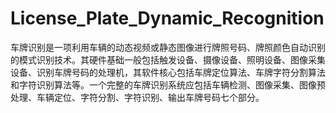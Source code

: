 # License_Plate_Dynamic_Recognition
车牌识别是一项利用车辆的动态视频或静态图像进行牌照号码、牌照颜色自动识别的模式识别技术。其硬件基础一般包括触发设备、摄像设备、照明设备、图像采集设备、识别车牌号码的处理机，其软件核心包括车牌定位算法、车牌字符分割算法和字符识别算法等。一个完整的车牌识别系统应包括车辆检测、图像采集、图像预处理、车辆定位、字符分割、字符识别、输出车牌号码七个部分。
